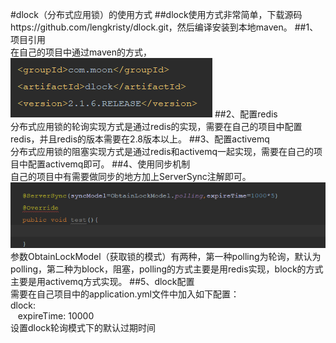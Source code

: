 #dlock（分布式应用锁）的使用方式
##dlock使用方式非常简单，下载源码https://github.com/lengkristy/dlock.git，然后编译安装到本地maven。
##1、项目引用<br/>
在自己的项目中通过maven的方式，<br/>
![avatar](https://github.com/lengkristy/dlock/blob/master/doc/images/dependence.png)
##2、配置redis<br/>
分布式应用锁的轮询实现方式是通过redis的实现，需要在自己的项目中配置redis，并且redis的版本需要在2.8版本以上。
##3、配置activemq<br/>
分布式应用锁的阻塞实现方式是通过redis和activemq一起实现，需要在自己的项目中配置activemq即可。
##4、使用同步机制<br/>
自己的项目中有需要做同步的地方加上ServerSync注解即可。<br/>
![avatar](https://github.com/lengkristy/dlock/blob/master/doc/images/anno.png)<br/>
参数ObtainLockModel（获取锁的模式）有两种，第一种polling为轮询，默认为polling，第二种为block，阻塞，polling的方式主要是用redis实现，block的方式主要是用activemq方式实现。
##5、dlock配置<br/>
需要在自己项目中的application.yml文件中加入如下配置：<br/>
dlock:<br/>
&nbsp;&nbsp;&nbsp;expireTime: 10000<br/>
设置dlock轮询模式下的默认过期时间